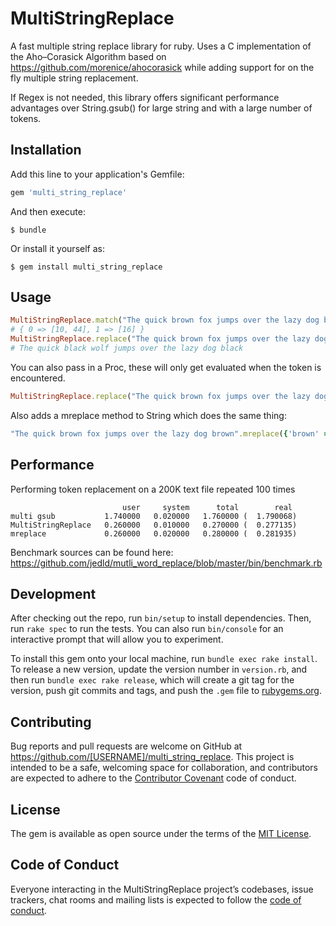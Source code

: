 # MultiStringReplace

A fast multiple string replace library for ruby. Uses a C implementation of the Aho–Corasick Algorithm based
on https://github.com/morenice/ahocorasick while adding support for on the fly multiple string replacement.

If Regex is not needed, this library offers significant performance advantages over String.gsub() for large string and with a large number of tokens.

## Installation

Add this line to your application's Gemfile:

```ruby
gem 'multi_string_replace'
```

And then execute:

    $ bundle

Or install it yourself as:

    $ gem install multi_string_replace

## Usage

```ruby
MultiStringReplace.match("The quick brown fox jumps over the lazy dog brown", ['brown', 'fox'])
# { 0 => [10, 44], 1 => [16] }
MultiStringReplace.replace("The quick brown fox jumps over the lazy dog brown", {'brown' => 'black', 'fox' => 'wolf'})
# The quick black wolf jumps over the lazy dog black
```

You can also pass in a Proc, these will only get evaluated when the token is encountered.

```ruby
MultiStringReplace.replace("The quick brown fox jumps over the lazy dog brown", {'brown' => 'black', 'fox' => ->() { "cat" }})
```

Also adds a mreplace method to String which does the same thing:

```ruby
"The quick brown fox jumps over the lazy dog brown".mreplace({'brown' => 'black', 'fox' => ->() { "cat" }})
```

## Performance

Performing token replacement on a 200K text file repeated 100 times

```
                         user     system      total        real
multi gsub           1.740000   0.020000   1.760000 (  1.790068)
MultiStringReplace   0.260000   0.010000   0.270000 (  0.277135)
mreplace             0.260000   0.020000   0.280000 (  0.281935)
```

Benchmark sources can be found here: <https://github.com/jedld/mutli_word_replace/blob/master/bin/benchmark.rb>

## Development

After checking out the repo, run `bin/setup` to install dependencies. Then, run `rake spec` to run the tests. You can also run `bin/console` for an interactive prompt that will allow you to experiment.

To install this gem onto your local machine, run `bundle exec rake install`. To release a new version, update the version number in `version.rb`, and then run `bundle exec rake release`, which will create a git tag for the version, push git commits and tags, and push the `.gem` file to [rubygems.org](https://rubygems.org).

## Contributing

Bug reports and pull requests are welcome on GitHub at https://github.com/[USERNAME]/multi_string_replace. This project is intended to be a safe, welcoming space for collaboration, and contributors are expected to adhere to the [Contributor Covenant](http://contributor-covenant.org) code of conduct.

## License

The gem is available as open source under the terms of the [MIT License](https://opensource.org/licenses/MIT).

## Code of Conduct

Everyone interacting in the MultiStringReplace project’s codebases, issue trackers, chat rooms and mailing lists is expected to follow the [code of conduct](https://github.com/[USERNAME]/multi_string_replace/blob/master/CODE_OF_CONDUCT.md).

